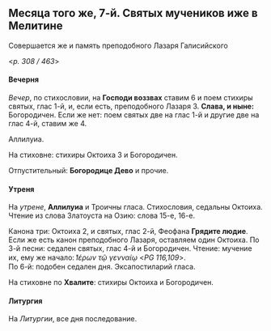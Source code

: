 
## Месяца того же, 7-й. Святых мучеников иже в Мелитине

Совершается же и память преподобного Лазаря Галисийского

<*p. 308 / 463*>

#### Вечерня

*Вечер*, по стихословии, на **Господи воззвах** ставим 6 и поем стихиры святых, глас 1-й, 
и, если есть, преподобного Лазаря 3. **Слава, и ныне:** Богородичен. 
Если же нет: поем святых две на глас 1-й и другие две на глас 4-й, ставим же 4. 

Аллилуиа. 

На стиховне: стихиры Октоиха 3 и Богородичен.

Отпустительный: **Богородице Дево** и прочие. 

#### Утреня

На *утрене*, **Аллилуиа** и Троичны гласа. Стихословия, седальны Октоиха. 
Чтение из слова Златоуста на Озию: слова 15-е, 16-е.    

Канона три: Октоиха 2, и святых, глас 2-й, Феофана **Грядите людие**.  
Если же есть канон преподобного Лазаря, оставляем один Октоиха. 
По 3-й песни: седален святых, глас 4-й и Богородичен. Чтение: мучение их, ему же начало: 
*̔Ιέρων τῷ γενναίῳ* <*PG 116,109*>.   
По 6-й: подобен седален дня. 
Эксапостиларий гласа.   

На стиховне по **Хвалите**: стихиры Октоиха и Богородичен. 

#### Литургия

На *Литургии*, все дня последование.
